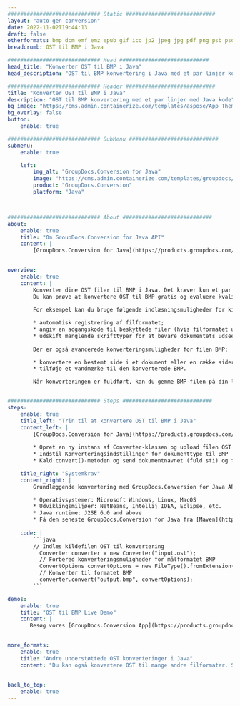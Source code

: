 ```yaml
---
############################# Static ############################
layout: "auto-gen-conversion"
date: 2022-11-02T19:44:13
draft: false
otherformats: bmp dcm emf emz epub gif ico jp2 jpeg jpg pdf png psb psd svg svgz tex tga tif tiff webp wmf wmz xps
breadcrumb: OST til BMP i Java

############################# Head ############################
head_title: "Konverter OST til BMP i Java"
head_description: "OST til BMP konvertering i Java med et par linjer kode. Konverter over 160 filformater ved hjælp af GroupDocs dokumentkonverterings-API for Java"

############################# Header ############################
title: "Konverter OST til BMP i Java"
description: "OST til BMP konvertering med et par linjer med Java kode"
bg_image: "https://cms.admin.containerize.com/templates/aspose/App_Themes/V3/images/bg/header1.png"
bg_overlay: false
button:
    enable: true

############################# SubMenu ############################
submenu:
    enable: true

    left:
        img_alt: "GroupDocs.Conversion for Java"
        image: "https://cms.admin.containerize.com/templates/groupdocs/images/product-logos/90x90-noborder/groupdocs-conversion-java.png"
        product: "GroupDocs.Conversion"
        platform: "Java"



############################# About ############################
about:
    enable: true
    title: "Om GroupDocs.Conversion for Java API"
    content: |
        [GroupDocs.Conversion for Java](https://products.groupdocs.com/conversion/java/) er en avanceret filformatkonverterings-API til konvertering mellem populære billed- og dokumentformater såsom Microsoft Office, OpenDocument, PDF, HTML, e-mail, CAD. og meget mere med blot et par linjer kode. Den native API registrerer automatisk formaterne af de originale dokumenter og tilbyder mange muligheder for at tilpasse de konverterede dokumenter. Sammen med funktionen til at udtrække information fra et dokument, understøtter den også caching af konverteringsresultaterne til den lokale disk som standard. Enhver form for cachelagring kan dog understøttes ved at implementere de passende grænseflader - Amazon S3, Dropbox, Google Drive, Windows Azure, Reddis eller andre.
    

overview:
    enable: true
    content: |
        Konverter dine OST filer til BMP i Java. Det kræver kun et par linjer med Java kode på enhver platform efter eget valg, såsom Windows, Linux, macOS.
        Du kan prøve at konvertere OST til BMP gratis og evaluere kvaliteten af ​​konverteringsresultaterne. Sammen med simple filkonverteringsscripts kan du prøve mere sofistikerede muligheder for at indlæse OST-kildefilen og gemme BMP-outputtet. 
        
        For eksempel kan du bruge følgende indlæsningsmuligheder for kilden OST:

        * automatisk registrering af filformatet;
        * angiv en adgangskode til beskyttede filer (hvis filformatet understøtter det);
        * udskift manglende skrifttyper for at bevare dokumentets udseende.
        
        Der er også avancerede konverteringsmuligheder for filen BMP:

        * konvertere en bestemt side i et dokument eller en række sider;
        * tilføje et vandmærke til den konverterede BMP.

        Når konverteringen er fuldført, kan du gemme BMP-filen på din lokale filsti eller på et tredjepartslager såsom FTP, Amazon S3, Google Drive, Dropbox osv. Bemærk venligst - for at konvertere OST til BMP, behøver du ikke installere yderligere software, såsom MS Office, Open Office, Adobe Acrobat Reader osv.


############################# Steps ############################
steps:
    enable: true
    title_left: "Trin til at konvertere OST til BMP i Java"
    content_left: |
        [GroupDocs.Conversion for Java](https://products.groupdocs.com/conversion/java/) giver udviklere mulighed for nemt at konvertere OST fil til BMP med et par linjer kode.
        
        * Opret en ny instans af Converter-klassen og upload filen OST med den fulde sti
        * Indstil Konverteringsindstillinger for dokumenttype til BMP
        * Kald convert()-metoden og send dokumentnavnet (fuld sti) og formatet (BMP) som en parameter

    title_right: "Systemkrav"
    content_right: |
        Grundlæggende konvertering med GroupDocs.Conversion for Java API kan udføres med blot et par linjer kode. Vores API'er understøttes på alle større platforme og operativsystemer. Før du udfører koden nedenfor, skal du sørge for, at du har følgende forudsætninger installeret på dit system.

        * Operativsystemer: Microsoft Windows, Linux, MacOS
        * Udviklingsmiljøer: NetBeans, Intellij IDEA, Eclipse, etc.
        * Java runtime: J2SE 6.0 and above
        * Få den seneste GroupDocs.Conversion for Java fra [Maven](https://repository.groupdocs.com/webapp/#/artifacts/browse/tree/General/repo/com/groupdocs/groupdocs-conversion)
         
    code: |
        ```java    
        // Indlæs kildefilen OST til konvertering
          Converter converter = new Converter("input.ost");
          // Forbered konverteringsmuligheder for målformatet BMP
          ConvertOptions convertOptions = new FileType().fromExtension("bmp").getConvertOptions();
          // Konverter til formatet BMP
          converter.convert("output.bmp", convertOptions);
        ```

demos:
    enable: true
    title: "OST til BMP Live Demo"
    content: |
       Besøg vores [GroupDocs.Conversion App](https://products.groupdocs.app/conversion/family) websted, og prøv OST til BMP konvertering nu. Den gratis demo har følgende fordele
          

more_formats:
    enable: true
    title: "Andre understøttede OST konverteringer i Java"
    content: "Du kan også konvertere OST til mange andre filformater. Se venligst listen nedenfor."
       
       
back_to_top:
    enable: true
---
```

